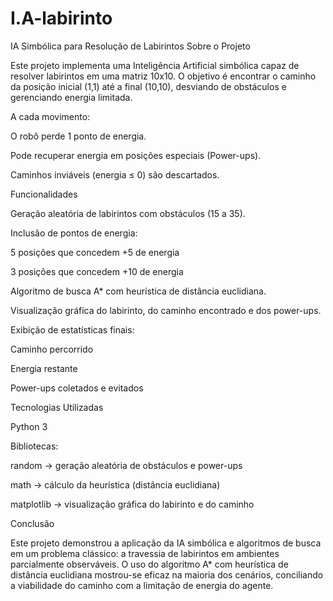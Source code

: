# I.A-labirinto
IA Simbólica para Resolução de Labirintos
Sobre o Projeto

Este projeto implementa uma Inteligência Artificial simbólica capaz de resolver labirintos em uma matriz 10x10.
O objetivo é encontrar o caminho da posição inicial (1,1) até a final (10,10), desviando de obstáculos e gerenciando energia limitada.

A cada movimento:

O robô perde 1 ponto de energia.

Pode recuperar energia em posições especiais (Power-ups).

Caminhos inviáveis (energia ≤ 0) são descartados.

Funcionalidades

Geração aleatória de labirintos com obstáculos (15 a 35).

Inclusão de pontos de energia:

5 posições que concedem +5 de energia

3 posições que concedem +10 de energia

Algoritmo de busca A* com heurística de distância euclidiana.

Visualização gráfica do labirinto, do caminho encontrado e dos power-ups.

Exibição de estatísticas finais:

Caminho percorrido

Energia restante

Power-ups coletados e evitados

Tecnologias Utilizadas

Python 3

Bibliotecas:

random → geração aleatória de obstáculos e power-ups

math → cálculo da heurística (distância euclidiana)

matplotlib → visualização gráfica do labirinto e do caminho

Conclusão

Este projeto demonstrou a aplicação da IA simbólica e algoritmos de busca em um problema clássico: a travessia de labirintos em ambientes parcialmente observáveis.
O uso do algoritmo A* com heurística de distância euclidiana mostrou-se eficaz na maioria dos cenários, conciliando a viabilidade do caminho com a limitação de energia do agente.

